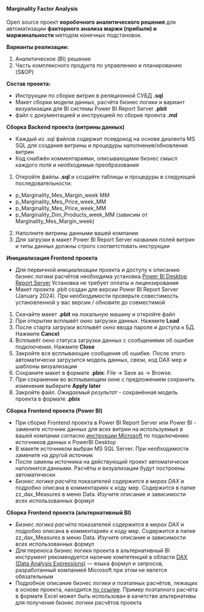 #### Marginality Factor Analysis
Open source проект **коробочного аналитического решения** для  автоматизации **факторного анализа маржи (прибыли) и маржинальности** методом конечных подстановок.

**Варианты реализации:**
1. Аналитическое (BI) решение 
2. Часть комплексного продукта по управлению и планированию (S&OP)

**Состав проекта:**
* Инструкции по сборке витрин в реляционной СУБД **.sql**
* Макет сборки модели данных, расчёта бизнес логики и вариант визуализации для BI системы Power BI Report Server **.pbit**
* файл с документацией и инструкцией по сборке проекта **.md**

**Сборка Backend проекта (витрины данных)**
* Каждый  из .sql файлов содержит псевдокод на основе диалекта MS SQL для создания витрины и процедуры наполнения/обновления витрин
* Код снабжён комментариями, описывающими бизнес смысл каждого поля и необходимые преобразования
1. Откройте файлы **.sql** и создайте таблицы и процедуры в следующей последовательности:
* p_Marginality_Mes_Margin_week MM
* p_Marginality_Mes_Price_week_MM
* p_Marginality_Mes_Price_week_MM
* p_Marginality_Dim_Products_week_MM (зависим от Marginality_Mes_Margin_week)
2. Наполните витрины данными вашей компании
3. Для загрузки в макет Power BI Report Server названия полей витрин и типы данных должны строго соответстовать инструкции

**Инициализация Frontend проекта**
* Для первичной инициализации проекта и доступу к описанию бизнес логики расчётов необходима установка [Power BI Desktop Report Server](https://www.microsoft.com/en-us/download/details.aspx?id=106035) Установка не требует оплаты и лицензирования
* Макет проекта .pbit создан для версии Power BI Report Server (January 2024). При необходимости проверьте совестимость установленной у вас версии / обновите до совместимой
1. Скачайте макет **.pbit** на локальную машину и откройте файл
2. При открытии всплывёт окно загрузки данных. Нажмите **Load**
3. После старта загрузки всплывёт окно ввода пароля и доступа к БД. Нажмите **Cancel**
4. Всплывёт окно статуса загрузки данных с сообщениями об ошибке подключения. Нажмите **Close**
5. Закройте все всплывающие сообщения об ошибке. После этого автоматически загрузится модель данных, связи, код DAX мер и шаблоны визуализации
6. Сохраните макет в формате **.pbix**: File -> Save as -> Browse.
7. При сохранении во всплывающем окне с предложением сохранить изменения выберите **Apply later**
8. Закройте файл.
*Ожидаемый результат* - сохранённая модель проекта в формате **.pbix**

**Сборка Frontend проекта (Power BI)**
* При сборке Frontend проекта в Power BI Report Server или Power BI - замените источник данных для всех витрин на используемые в вашей компании согласно [инструкции Microsoft](https://learn.microsoft.com/ru-ru/power-bi/connect-data/desktop-connect-to-data) по подключению источников данных к PowerBI Desktop
* В макете источником выбран MS SQL Server. При необходимости замените на другой источник
* После замены источника на действующий проект автоматически наполнится данными. Расчёты и визуализации будут построены автоматически
* *Бизнес логика расчёта* показателей содержится *в мерах DAX* и подробно описана в комментариях к коду мер. Содержится в папке zz_dax_Measures в меню Data. Изучите описание и зависимости всех использованных формул

**Сборка Frontend проекта (альтернативный BI)**
* *Бизнес логика расчёта* показателей содержится *в мерах DAX* и подробно описана в комментариях к коду мер. Содержится в папке zz_dax_Measures в меню Data. Изучите описание и зависимости всех использованных формул
* Для переноса бизнес логики проекта в альтернативный BI инструмент рекомендуется наличие компетенций в области [DAX (Data Analysis Expressions)](https://learn.microsoft.com/ru-ru/dax/dax-overview) — языка формул и запросов, разработанный компанией Microsoft при этом не явлется обязательным
* Подробное описание бизнес логики и поэтапных расчётов, лежащих в основе проекта, находится [по ссылке](https://www.fpandaclub.com/handson/becoming-the-master-of-factor-analysis-of-profit-the-secrets-of-calculation). Пример поэтапного расчёта в формате Excel может быть использован в качетстве альтернативы для получения бизнес логики расчётов проекта














